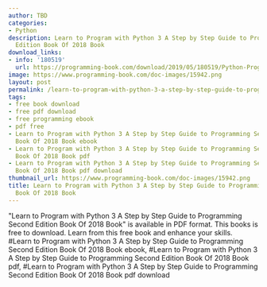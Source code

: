 ```yaml
---
author: TBD
categories:
- Python
description: Learn to Program with Python 3 A Step by Step Guide to Programming Second
  Edition Book Of 2018 Book
download_links:
- info: '180519'
  url: https://programming-book.com/download/2019/05/180519/Python-Programming123uo00es0355.pdf
image: https://www.programming-book.com/doc-images/15942.png
layout: post
permalink: /learn-to-program-with-python-3-a-step-by-step-guide-to-programming-second-editio.html
tags:
- free book download
- free pdf download
- free programming ebook
- pdf free
- Learn to Program with Python 3 A Step by Step Guide to Programming Second Edition
  Book Of 2018 Book ebook
- Learn to Program with Python 3 A Step by Step Guide to Programming Second Edition
  Book Of 2018 Book pdf
- Learn to Program with Python 3 A Step by Step Guide to Programming Second Edition
  Book Of 2018 Book pdf download
thumbnail_url: https://www.programming-book.com/doc-images/15942.png
title: Learn to Program with Python 3 A Step by Step Guide to Programming Second Edition
  Book Of 2018 Book
---
```


 
<div class="item-desc text-justify">
  "Learn to Program with Python 3 A Step by Step Guide to Programming Second Edition Book Of 2018 Book" is available in PDF format. This books is free to download. Learn from this free book and enhance your skills.
  <br>
  #Learn to Program with Python 3 A Step by Step Guide to Programming Second Edition Book Of 2018 Book ebook, #Learn to Program with Python 3 A Step by Step Guide to Programming Second Edition Book Of 2018 Book pdf, #Learn to Program with Python 3 A Step by Step Guide to Programming Second Edition Book Of 2018 Book pdf download
</div>